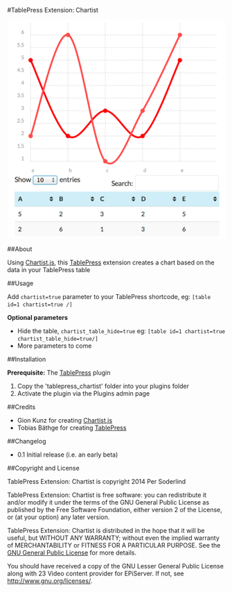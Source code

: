 #TablePress Extension: Chartist

![Sample chart](assets/screenshot-1.png)

##About

Using [Chartist.js](http://gionkunz.github.io/chartist-js/), this [TablePress](https://tablepress.org/) extension  creates a chart based on the data in your TablePress table


##Usage

Add `chartist=true` parameter to your TablePress shortcode, eg: `[table id=1 chartist=true /]`

**Optional parameters**

* Hide the table, `chartist_table_hide=true` eg: `[table id=1 chartist=true chartist_table_hide=true/]`
* More parameters to come

##Installation

**Prerequisite:** The [TablePress](https://tablepress.org/) plugin

1. Copy the 'tablepress_chartist' folder into your plugins folder
1. Activate the plugin via the Plugins admin page

##Credits

* Gion Kunz for creating [Chartist.js](http://gionkunz.github.io/chartist-js/)
* Tobias Bäthge for creating [TablePress](https://tablepress.org/)

##Changelog

* 0.1 Initial release (i.e. an early beta)

##Copyright and License

TablePress Extension: Chartist is copyright 2014 Per Soderlind

TablePress Extension: Chartist is free software: you can redistribute it and/or modify it under the terms of the GNU General Public License as published by the Free Software Foundation, either version 2 of the License, or (at your option) any later version.

TablePress Extension: Chartist is distributed in the hope that it will be useful, but WITHOUT ANY WARRANTY; without even the implied warranty of MERCHANTABILITY or FITNESS FOR A PARTICULAR PURPOSE. See the [GNU General Public License](LICENSE) for more details.

You should have received a copy of the GNU Lesser General Public License along with 23 Video content provider for EPiServer. If not, see http://www.gnu.org/licenses/.

